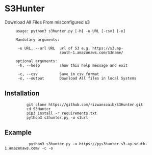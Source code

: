 # S3Hunter
Download All Files From misconfigured s3 



         usage: python3 s3hunter.py [-h] -u URL [-csv] [-o]
         
         Mandotary arguments:
         
          -u URL, --url URL  url of S3 e.g. https://s3.ap-
                             south-1.amazonaws.com/S3name/
         
         optional arguments:
          -h, --help         show this help message and exit
         
          -c, --csv          Save in csv format
          -o, --output       Download All files in local Systems


## Installation



              git clone https://github.com/rizwansoaib/S3Hunter.git
              cd S3Hunter
              pip3 install -r requirements.txt
              python3 s3hunter.py -u s3url 
             
              
  ## Example
  
               python3 s3hunter.py -u https://pys3hunter.s3.ap-south-1.amazonaws.com/ -c -o

                


          
